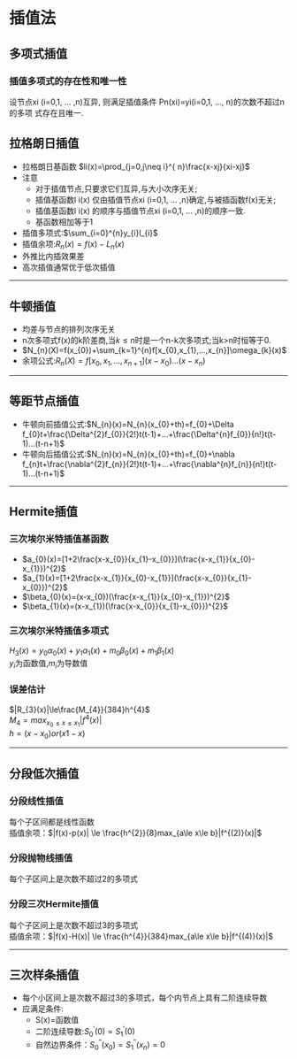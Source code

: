 # 插值法
## 多项式插值
### 插值多项式的存在性和唯一性
设节点xi (i=0,1, … ,n)互异, 则满足插值条件
Pn(xi)=yi(i=0,1, ..., n)的次数不超过n的多项
式存在且唯一.
## 拉格朗日插值
+ 拉格朗日基函数 
$li(x)=\prod_{j=0,j\neq i}^{ n}\frac{x-xj}{xi-xj}$
+ 注意
    + 对于插值节点,只要求它们互异,与大小次序无关;
    + 插值基函数l i(x) 仅由插值节点xi (i=0,1, … ,n)确定,与被插函数f(x)无关;
    + 插值基函数l i(x) 的顺序与插值节点xi (i=0,1, … ,n)的顺序一致.
    + 基函数相加等于1
+ 插值多项式:$\sum_{i=0}^{n}y_{i}l_{i}$
+ 插值余项:$R_{n}(x)=f(x)-L_{n}(x)$
+ 外推比内插效果差
+ 高次插值通常优于低次插值
---
## 牛顿插值
+ 均差与节点的排列次序无关
+ n次多项式f(x)的k阶差商,当$k\le n$时是一个n-k次多项式;当k>n时恒等于0.
+ $N_{n}(X)=f(x_{0})+\sum_{k=1}^{n}f[x_{0},x_{1},...,x_{n}]\omega_{k}(x)$
+ 余项公式:$R_{n}(X)=f[x_{0},x_{1},...,x_{n+1}](x-x_{0})...(x-x_{n})$
---
## 等距节点插值
+ 牛顿向前插值公式:$N_{n}(x)=N_{n}(x_{0}+th)=f_{0}+\Delta f_{0}t+\frac{\Delta^{2}f_{0}}{2!}t(t-1)+...+\frac{\Delta^{n}f_{0}}{n!}t(t-1)...(t-n+1)$
+ 牛顿向后插值公式:$N_{n}(x)=N_{n}(x_{0}+th)=f_{0}+\nabla f_{n}t+\frac{\nabla^{2}f_{n}}{2!}t(t-1)+...+\frac{\nabla^{n}f_{n}}{n!}t(t-1)...(t-n+1)$
---
## Hermite插值
### 三次埃尔米特插值基函数
+ $a_{0}(x)=[1+2\frac{x-x_{0}}{x_{1}-x_{0}}](\frac{x-x_{1}}{x_{0}-x_{1}})^{2}$
+ $a_{1}(x)=[1+2\frac{x-x_{1}}{x_{0}-x_{1}}](\frac{x-x_{0}}{x_{1}-x_{0}})^{2}$
+ $\beta_{0}(x)=(x-x_{0})(\frac{x-x_{1}}{x_{0}-x_{1}})^{2}$
+ $\beta_{1}(x)=(x-x_{1})(\frac{x-x_{0}}{x_{1}-x_{0}})^{2}$
### 三次埃尔米特插值多项式
$H_{3}(x)=y_{0}\alpha_{0}(x)+y_{1}\alpha_{1}(x)+m_{0}\beta_{0}(x)+m_{1}\beta_{1}(x)$  
$y_{i}$为函数值,$m_{i}$为导数值
### 误差估计
$|R_{3}(x)|\le\frac{M_{4}}{384}h^{4}$  
$M_{4}=max_{x_{0}\le x\le x_{1}}|f^{4}(x)|$  
$h=(x-x_{0}) or (x1-x)$
***
## 分段低次插值
### 分段线性插值
每个子区间都是线性函数  
插值余项：$|f(x)-p(x)| \le \frac{h^{2}}{8}max_{a\le x\le b}|f^{(2)}(x)|$
### 分段抛物线插值
每个子区间上是次数不超过2的多项式
### 分段三次Hermite插值
每个子区间上是次数不超过3的多项式  
插值余项：$|f(x)-H(x)| \le \frac{h^{4}}{384}max_{a\le x\le b}|f^{(4)}(x)|$
***
## 三次样条插值
+ 每个小区间上是次数不超过3的多项式，每个内节点上具有二阶连续导数  
+ 应满足条件:
    + S(x)=函数值
    + 二阶连续导数:$S_{0}^{'}(0)=S_{1}^{'}(0)$
    + 自然边界条件：$S_{0}^{''}(x_{0})=S_{1}^{''}(x_{n})=0$